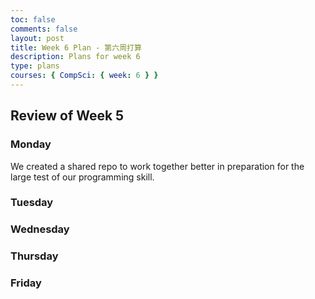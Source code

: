 ```yaml
---
toc: false
comments: false
layout: post
title: Week 6 Plan - 第六周打算
description: Plans for week 6
type: plans
courses: { CompSci: { week: 6 } }
---
```


## Review of Week 5
 
### Monday
We created a shared repo to work together better in preparation for the large test of our programming skill.

### Tuesday


### Wednesday

### Thursday 

### Friday
